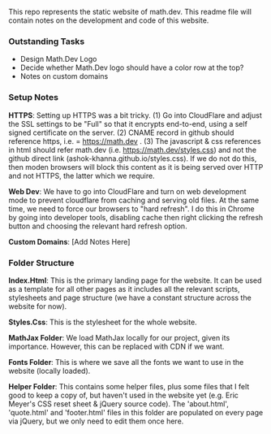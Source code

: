 This repo represents the static website of math.dev. This readme file will contain notes on the development and code of this website.


### Outstanding Tasks

- Design Math.Dev Logo
- Decide whether Math.Dev logo should have a color row at the top?
- Notes on custom domains

### Setup Notes

**HTTPS**: Setting up HTTPS was a bit tricky. (1) Go into CloudFlare and adjust the SSL settings to be "Full" so that it encrypts end-to-end, using a self signed certificate on the server. (2) CNAME record in github should reference https, i.e. = https://math.dev . (3) The javascript & css references in html should refer math.dev (i.e. https://math.dev/styles.css) and not the github direct link (ashok-khanna.github.io/styles.css). If we do not do this, then moden browsers will block this content as it is being served over HTTP and not HTTPS, the latter which we require.

**Web Dev**: We have to go into CloudFlare and turn on web development mode to prevent cloudflare from caching and serving old files. At the same time, we need to force our browsers to "hard refresh". I do this in Chrome by going into developer tools, disabling cache then right clicking the refresh button and choosing the relevant hard refresh option.

**Custom Domains**: [Add Notes Here]


### Folder Structure

**Index.Html**: This is the primary landing page for the website. It can be used as a template for all other pages as it includes all the relevant scripts, stylesheets and page structure (we have a constant structure across the website for now).

**Styles.Css**: This is the stylesheet for the whole website.

**MathJax Folder**: We load MathJax locally for our project, given its importance. However, this can be replaced with CDN if we want.

**Fonts Folder**: This is where we save all the fonts we want to use in the website (locally loaded).

**Helper Folder**: This contains some helper files, plus some files that I felt good to keep a copy of, but haven't used in the website yet (e.g. Eric Meyer's CSS reset sheet & jQuery source code). The 'about.html', 'quote.html' and 'footer.html' files in this folder are populated on every page via jQuery, but we only need to edit them once here.







